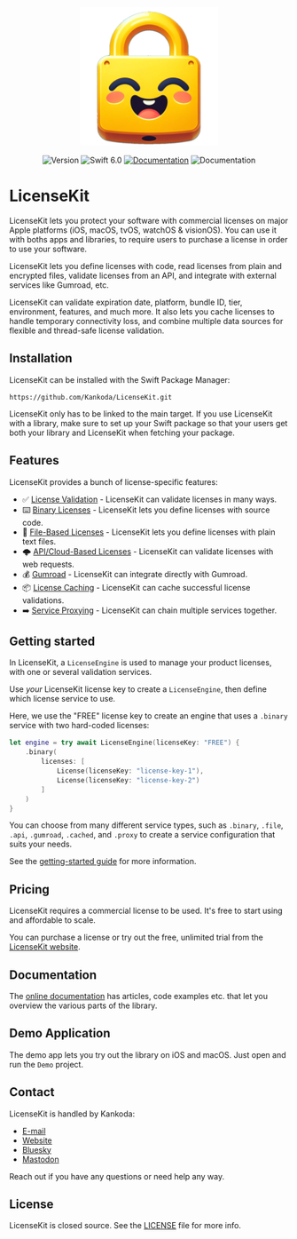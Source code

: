 <p align="center">
    <img src="Resources/Icon.png" alt="Project Icon" width="250" />
</p>

<p align="center">
    <img src="https://img.shields.io/github/v/release/LicenseKit/LicenseKit?color=%2300550&sort=semver" alt="Version" />
    <img src="https://img.shields.io/badge/Swift-6.0-orange.svg" alt="Swift 6.0" />
    <a href="https://kankoda.github.io/LicenseKit"><img src="https://img.shields.io/badge/documentation-web-blue.svg" alt="Documentation" /></a>
    <img src="https://img.shields.io/badge/license-commercial-yellow.svg" alt="Documentation" />
</p>



# LicenseKit

LicenseKit lets you protect your software with commercial licenses on major Apple platforms (iOS, macOS, tvOS, watchOS & visionOS). You can use it with boths apps and libraries, to require users to purchase a license in order to use your software.

LicenseKit lets you define licenses with code, read licenses from plain and encrypted files, validate licenses from an API, and integrate with external services like Gumroad, etc. 

LicenseKit can validate expiration date, platform, bundle ID, tier, environment, features, and much more. It also lets you cache licenses to handle temporary connectivity loss, and combine multiple data sources for flexible and thread-safe license validation.



## Installation

LicenseKit can be installed with the Swift Package Manager:

```
https://github.com/Kankoda/LicenseKit.git
```

LicenseKit only has to be linked to the main target. If you use LicenseKit with a library, make sure to set up your Swift package so that your users get both your library and LicenseKit when fetching your package.



## Features

LicenseKit provides a bunch of license-specific features:

* ✅ [License Validation][Licenses] - LicenseKit can validate licenses in many ways.
* ⌨️ [Binary Licenses][License-Services] - LicenseKit lets you define licenses with source code.
* 📄 [File-Based Licenses][License-Services] - LicenseKit lets you define licenses with plain text files.
* 🌩️ [API/Cloud-Based Licenses][License-Services] - LicenseKit can validate licenses with web requests.
* 💰 [Gumroad][License-Services] - LicenseKit can integrate directly with Gumroad.
* 📦 [License Caching][License-Services] - LicenseKit can cache successful license validations.
* ➡️ [Service Proxying][License-Services] - LicenseKit can chain multiple services together.



## Getting started

In LicenseKit, a `LicenseEngine` is used to manage your product licenses, with one or several validation services. 

Use *your* LicenseKit license key to create a ``LicenseEngine``, then define which license service to use.

Here, we use the "FREE" license key to create an engine that uses a `.binary` service with two hard-coded licenses:

```swift
let engine = try await LicenseEngine(licenseKey: "FREE") {
    .binary(
        licenses: [
            License(licenseKey: "license-key-1"),
            License(licenseKey: "license-key-2")
        ]
    )
}
```

You can choose from many different service types, such as `.binary`, `.file`, `.api`, `.gumroad`, `.cached`, and `.proxy` to create a service configuration that suits your needs.

See the [getting-started guide][Getting-Started] for more information.



## Pricing

LicenseKit requires a commercial license to be used. It's free to start using and affordable to scale.

You can purchase a license or try out the free, unlimited trial from the [LicenseKit website][Website].



## Documentation

The [online documentation][Documentation] has articles, code examples etc. that let you overview the various parts of the library.



## Demo Application

The demo app lets you try out the library on iOS and macOS. Just open and run the `Demo` project.



## Contact

LicenseKit is handled by Kankoda:

* [E-mail][Email]
* [Website][Website]
* [Bluesky][Bluesky]
* [Mastodon][Mastodon]

Reach out if you have any questions or need help any way.



## License

LicenseKit is closed source. See the [LICENSE][License] file for more info.



[Email]: mailto:info@kankoda.com
[Website]: https://kankoda.com/licensekit
[GitHub]: https://github.com/kankoda

[Bluesky]: https://bsky.app/profile/kankoda.bsky.social
[Twitter]: https://twitter.com/kankodahq
[Mastodon]: https://mastodon.social/@kankoda

[Documentation]: https://kankoda.github.io/LicenseKit/documentation/licensekit
[Getting-Started]: https://kankoda.github.io/LicenseKit/documentation/licensekit/getting-started
[License]: https://github.com/Kankoda/LicenseKit/blob/main/LICENSE

[Licenses]: https://kankoda.github.io/LicenseKit/documentation/licensekit/understanding-licenses
[License-Errors]: https://kankoda.github.io/LicenseKit/documentation/licensekit/understanding-license-errors
[License-Services]: https://kankoda.github.io/LicenseKit/documentation/licensekit/understanding-license-services

